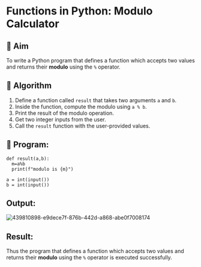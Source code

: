 # Functions in Python: Modulo Calculator

## 🎯 Aim
To write a Python program that defines a function which accepts two values and returns their **modulo** using the `%` operator.

## 🧠 Algorithm
1. Define a function called `result` that takes two arguments `a` and `b`.
2. Inside the function, compute the modulo using `a % b`.
3. Print the result of the modulo operation.
4. Get two integer inputs from the user.
5. Call the `result` function with the user-provided values.

## 🧾 Program:
```
def result(a,b):
  m=a%b 
  print(f"modulo is {m}")
 
a = int(input()) 
b = int(input())
```


## Output:
![439810898-e9dece7f-876b-442d-a868-abe0f7008174](https://github.com/user-attachments/assets/7a28293a-eb66-4c89-8871-07722d3eba37)


## Result:
Thus the program that defines a function which accepts two values and returns their **modulo** using the `%` operator is executed successfully.

